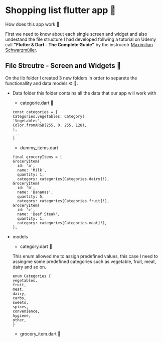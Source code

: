 # Shopping list flutter app 🛒

How does this app work 🧠

First we need to know about each single screen and widget and also undestand the file structure I had developed follwing a tutorial on Udemy call  **"Flutter & Dart - The Complete Guide"** by the instrucotr   [Maximilian Schwarzmüller](https://www.udemy.com/user/maximilian-schwarzmuller/).



## File Strcutre - Screen and Widgets 📑 

On the lib folder I created 3 new folders in order to separete the functionallity and data models ⚙️ 🧠. 


- Data folder
    this folder contains all the data that our app will work with 
    - categorie.dart 🎯
    ```
    const categories = {
    Categories.vegetables: Category(
    'Vegetables',
    Color.fromARGB(255, 0, 255, 128),
    ),
    ...
    }
    ```
    - dummy_items.dart
    ```
    final groceryItems = [
  GroceryItem(
      id: 'a',
      name: 'Milk',
      quantity: 1,
      category: categories[Categories.dairy]!),
  GroceryItem(
      id: 'b',
      name: 'Bananas',
      quantity: 5,
      category: categories[Categories.fruit]!),
  GroceryItem(
      id: 'c',
      name: 'Beef Steak',
      quantity: 1,
      category: categories[Categories.meat]!),
    ];
    ```
- models 
    - category.dart 🎯

    This enum allowed me to assign predefined values, this case I need to assingme some predefined categories such as vegetable, fruit, meat, dairy and so on.

    ```
    enum Categories {
    vegetables,
    fruit,
    meat,
    dairy,
    carbs,
    sweets,
    spices,
    convenience,
    hygiene,
    other,
    }   
    ```

    - grocery_item.dart 🎯



